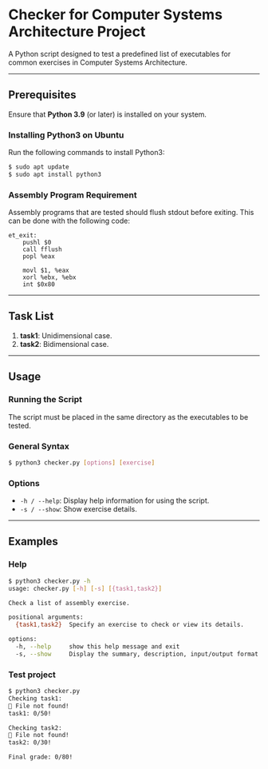 # Checker for Computer Systems Architecture Project

A Python script designed to test a predefined list of executables for common exercises in Computer Systems Architecture.

---

## Prerequisites
Ensure that **Python 3.9** (or later) is installed on your system.

### Installing Python3 on Ubuntu
Run the following commands to install Python3:
```bash
$ sudo apt update
$ sudo apt install python3
```

### Assembly Program Requirement

Assembly programs that are tested should flush stdout before exiting. This can be done with the following code:

```assembly
et_exit:
    pushl $0
    call fflush
    popl %eax
    
    movl $1, %eax
    xorl %ebx, %ebx
    int $0x80
```

---

## Task List

1. **task1**: Unidimensional case.
2. **task2**: Bidimensional case.

---

## Usage

### Running the Script 

The script must be placed in the same directory as the executables to be tested.

### General Syntax

```bash
$ python3 checker.py [options] [exercise]
```

### Options

* `-h / --help`: Display help information for using the script.
* `-s / --show`: Show exercise details.

---

## Examples

### Help

```bash
$ python3 checker.py -h
usage: checker.py [-h] [-s] [{task1,task2}]

Check a list of assembly exercise.

positional arguments:
  {task1,task2}  Specify an exercise to check or view its details.

options:
  -h, --help     show this help message and exit
  -s, --show     Display the summary, description, input/output format.
```

### Test project

```bash
$ python3 checker.py 
Checking task1:
🔴 File not found!
task1: 0/50!

Checking task2:
🔴 File not found!
task2: 0/30!

Final grade: 0/80!
```